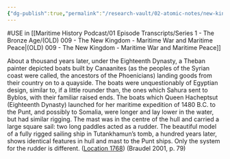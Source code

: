 ```yaml
---
{"dg-publish":true,"permalink":"/research-vault/02-atomic-notes/new-kingdom-egypt-boat-depictions-from-hatshepsut-the-tomb-of-king-tut-and-the-tomb-of-huy/"}
---
```


#USE in [[Maritime History Podcast/01 Episode Transcripts/Series 1 - The Bronze Age/(OLD) 009 - The New Kingdom -  Maritime War and Maritime Peace\|(OLD) 009 - The New Kingdom -  Maritime War and Maritime Peace]]

About a thousand years later, under the Eighteenth Dynasty, a Theban painter depicted boats built by Canaanites (as the peoples of the Syrian coast were called, the ancestors of the Phoenicians) landing goods from their country on to a quayside. The boats were unquestionably of Egyptian design, similar to, if a little rounder than, the ones which Sahura sent to Byblos, with their familiar raised ends. The boats which Queen Hacheptsut (Eighteenth Dynasty) launched for her maritime expedition of 1480 B.C. to the Punt, and possibly to Somalia, were longer and lay lower in the water, but had similar rigging. The mast was in the centre of the hull and carried a large square sail: two long paddles acted as a rudder. The beautiful model of a fully rigged sailing ship in Tutankhamun’s tomb, a hundred years later, shows identical features in hull and mast to the Punt ships. Only the system for the rudder is different. ([Location 1768](https://readwise.io/to_kindle?action=open&asin=B004FEFSCC&location=1768)) (Braudel 2001, p. 79)